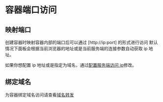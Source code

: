 # 容器端口访问

## 映射端口

创建容器时映射容器内部的端口后可以通过 [http:\/\/ip:port] 的形式进行访问
默认情况下面板会根据当前浏览器的地址或是当前服务端的连接参数自动获取 ip 地址。

如果你想配置 ip 地址或是指定为域名，通过[配置服务端访问 ip](/manual/system-env#server-url)修改。

## 绑定域名

为容器绑定域名访问请查看[域名转发](/manual/container-domain)